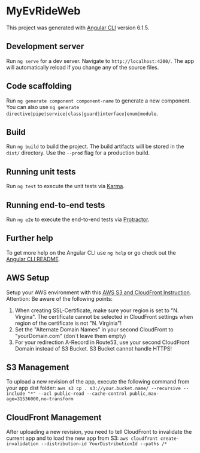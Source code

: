 # MyEvRideWeb

This project was generated with [Angular CLI](https://github.com/angular/angular-cli) version 6.1.5.

## Development server

Run `ng serve` for a dev server. Navigate to `http://localhost:4200/`. The app will automatically reload if you change any of the source files.

## Code scaffolding

Run `ng generate component component-name` to generate a new component. You can also use `ng generate directive|pipe|service|class|guard|interface|enum|module`.

## Build

Run `ng build` to build the project. The build artifacts will be stored in the `dist/` directory. Use the `--prod` flag for a production build.

## Running unit tests

Run `ng test` to execute the unit tests via [Karma](https://karma-runner.github.io).

## Running end-to-end tests

Run `ng e2e` to execute the end-to-end tests via [Protractor](http://www.protractortest.org/).

## Further help

To get more help on the Angular CLI use `ng help` or go check out the [Angular CLI README](https://github.com/angular/angular-cli/blob/master/README.md).

## AWS Setup
Setup your AWS environment with this [AWS S3 and CloudFront Instruction](https://rynop.com/2017/04/20/howto-serve-angular2-app-from-s3-and-cloudfront-with-free-https/).
Attention: Be aware of the following points:
1. When creating SSL-Certificate, make sure your region is set to "N. Virgina". The certificate cannot be selected in CloudFront settings when region of the certificate is not "N. Virginia"!
2. Set the "Alternate Domain Names" in your second CloudFront to "yourDomain.com" (don`t leave them empty)
3. For your redirection A-Record in Route53, use your second CloudFront Domain instead of S3 Bucket. S3 Bucket cannot handle HTTPS!

## S3 Management
To upload a new revision of the app, execute the following command from your app dist folder:
`aws s3 cp . s3://your.bucket.name/ --recursive --include "*" --acl public-read --cache-control public,max-age=31536000,no-transform`

## CloudFront Management
After uploading a new revision, you need to tell CloudFront to invalidate the current app and to load the new app from S3:
`aws cloudfront create-invalidation --distribution-id YourDistributionId --paths /*`
